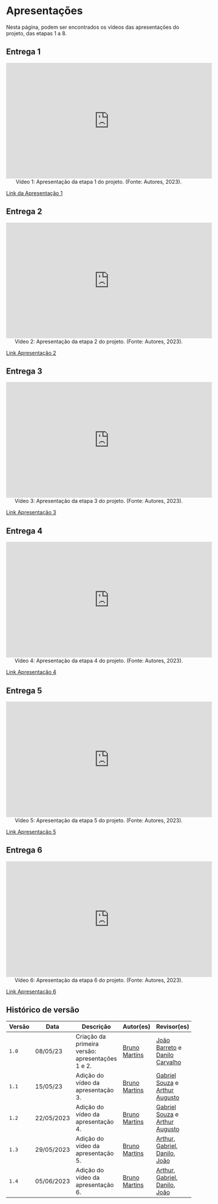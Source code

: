 # Apresentações
Nesta página, podem ser encontrados os vídeos das apresentações do projeto, das etapas 1 a 8.

## Entrega 1

<center>
<iframe width="560" height="315" src="https://www.youtube.com/embed/xdp7TSaSQKo" title="YouTube video player" frameborder="0" allow="accelerometer; autoplay; clipboard-write; encrypted-media; gyroscope; picture-in-picture; web-share" allowfullscreen></iframe>
</center>
<div style="text-align: center">
Vídeo 1: Apresentação da etapa 1 do projeto. (Fonte: Autores, 2023).
</div>

[Link da Apresentação 1](https://youtu.be/xdp7TSaSQKo)

## Entrega 2

<center>
<iframe width="560" height="315" src="https://www.youtube.com/embed/cbzj50MepgE" title="YouTube video player" frameborder="0" allow="accelerometer; autoplay; clipboard-write; encrypted-media; gyroscope; picture-in-picture; web-share" allowfullscreen></iframe>
</center>
<div style="text-align: center">
Vídeo 2: Apresentação da etapa 2 do projeto. (Fonte: Autores, 2023).
</div>

[Link Apresentação 2](https://youtu.be/cbzj50MepgE)

## Entrega 3

<center>
<iframe width="560" height="315" src="https://www.youtube.com/embed/4XSKhGRtvl4" title="YouTube video player" frameborder="0" allow="accelerometer; autoplay; clipboard-write; encrypted-media; gyroscope; picture-in-picture; web-share" allowfullscreen></iframe>
</center>
<div style="text-align: center">
Vídeo 3: Apresentação da etapa 3 do projeto. (Fonte: Autores, 2023).
</div>

[Link Apresentação 3](https://youtu.be/4XSKhGRtvl4)

## Entrega 4

<center>
<iframe width="560" height="315" src="https://www.youtube.com/embed/xxACLi_M18c" title="YouTube video player" frameborder="0" allow="accelerometer; autoplay; clipboard-write; encrypted-media; gyroscope; picture-in-picture; web-share" allowfullscreen></iframe>
</center>
<div style="text-align: center">
Vídeo 4: Apresentação da etapa 4 do projeto. (Fonte: Autores, 2023).
</div>

[Link Apresentação 4](https://www.youtube.com/embed/xxACLi_M18c)

## Entrega 5

<center>
<iframe width="560" height="315" src="https://www.youtube.com/embed/ouKcZbslUMY" title="YouTube video player" frameborder="0" allow="accelerometer; autoplay; clipboard-write; encrypted-media; gyroscope; picture-in-picture; web-share" allowfullscreen></iframe>
</center>
<div style="text-align: center">
Vídeo 5: Apresentação da etapa 5 do projeto. (Fonte: Autores, 2023).
</div>

[Link Apresentação 5](https://youtu.be/ouKcZbslUMY)

## Entrega 6

<center>
<iframe width="560" height="315" src="https://youtu.be/7__e0bi1azM" title="YouTube video player" frameborder="0" allow="accelerometer; autoplay; clipboard-write; encrypted-media; gyroscope; picture-in-picture; web-share" allowfullscreen></iframe>
</center>
<div style="text-align: center">
Vídeo 6: Apresentação da etapa 6 do projeto. (Fonte: Autores, 2023).
</div>

[Link Apresentação 6](https://youtu.be/7__e0bi1azM)

## Histórico de versão
| Versão | Data | Descrição | Autor(es) | Revisor(es) |
| --- | --- | --- | --- | --- |
|  `1.0`   | 08/05/23 | Criação da primeira versão: apresentações 1 e 2. | [Bruno Martins](https://github.com/gitbmvb) | [João Barreto](https://github.com/JoaoBarreto03) e [Danilo Carvalho](https://github.com/Danilo-Carvalho-Antunes) |
|  `1.1`   | 15/05/23 | Adição do vídeo da apresentação 3. | [Bruno Martins](https://github.com/gitbmvb) | [Gabriel Souza](https://github.com/GabrielMS00) e [Arthur Augusto](https://github.com/arthur-augusto) |
|  `1.2`   | 22/05/2023 | Adição do vídeo da apresentação 4. | [Bruno Martins](https://github.com/gitbmvb) | [Gabriel Souza](https://github.com/GabrielMS00) e [Arthur Augusto](https://github.com/arthur-augusto) |
|  `1.3`   | 29/05/2023 | Adição do vídeo da apresentação 5. | [Bruno Martins](https://github.com/gitbmvb) | [Arthur](https://github.com/arthur-augusto), [Gabriel](https://github.com/GabrielMS00), [Danilo](https://github.com/Danilo-Carvalho-Antunes), [João](https://github.com/JoaoBarreto03) |
|  `1.4`   | 05/06/2023 | Adição do vídeo da apresentação 6. | [Bruno Martins](https://github.com/gitbmvb) | [Arthur](https://github.com/arthur-augusto), [Gabriel](https://github.com/GabrielMS00), [Danilo](https://github.com/Danilo-Carvalho-Antunes), [João](https://github.com/JoaoBarreto03) |